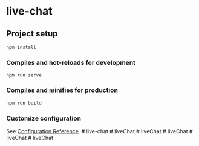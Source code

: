 # live-chat

## Project setup
```
npm install
```

### Compiles and hot-reloads for development
```
npm run serve
```

### Compiles and minifies for production
```
npm run build
```

### Customize configuration
See [Configuration Reference](https://cli.vuejs.org/config/).
#   l i v e - c h a t  
 #   l i v e C h a t  
 #   l i v e C h a t  
 #   l i v e C h a t  
 #   l i v e C h a t  
 #   l i v e C h a t  
 